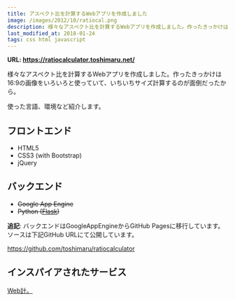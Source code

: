 ```yaml
---
title: アスペクト比を計算するWebアプリを作成しました
image: /images/2012/10/ratiocal.png
description: 様々なアスペクト比を計算するWebアプリを作成しました。作ったきっかけは16:9の画像をいろいろと使っていて、いちいちサイズ計算するのが面倒だったから。
last_modified_at: 2018-01-24
tags: css html javascript
---
```


**URL: <https://ratiocalculator.toshimaru.net/>**

様々なアスペクト比を計算するWebアプリを作成しました。作ったきっかけは16:9の画像をいろいろと使っていて、いちいちサイズ計算するのが面倒だったから。

使った言語、環境など紹介します。

## フロントエンド

* HTML5
* CSS3 (with Bootstrap)
* jQuery

## バックエンド

* ~~Google App Engine~~
* ~~Python ([Flask](http://flask.pocoo.org/))~~

**追記**: バックエンドはGoogleAppEngineからGitHub Pagesに移行しています。ソースは下記GitHub URLにて公開しています。

<https://github.com/toshimaru/ratiocalculator>

## インスパイアされたサービス

[Web計。](http://zeller-lab.com/img-width/)
